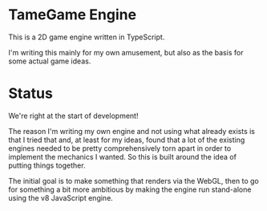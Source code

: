 TameGame Engine
===============

This is a 2D game engine written in TypeScript.

I'm writing this mainly for my own amusement, but also as the basis for some
actual game ideas.

Status
======

We're right at the start of development!

The reason I'm writing my own engine and not using what already exists is
that I tried that and, at least for my ideas, found that a lot of the existing
engines needed to be pretty comprehensively torn apart in order to implement
the mechanics I wanted. So this is built around the idea of putting things
together.

The initial goal is to make something that renders via the WebGL, then to go 
for something a bit more ambitious by making the engine run stand-alone
using the v8 JavaScript engine.
